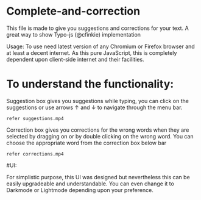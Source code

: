 # Complete-and-correction
This file is made to give you suggestions and corrections for your text. A great way to show Typo-js (@cfinkie) implementation

Usage:
	To use need latest version of any Chromium or Firefox browser and at least a decent internet. As this pure JavaScript, this is completely dependent upon client-side internet and their facilities. 
	
	
# To understand the functionality:
Suggestion box gives you suggestions while typing, you can click on the suggestions or use arrows ↑ and ↓ to navigate through the menu bar.	

	refer suggestions.mp4
	
Correction box gives you corrections for the wrong words when they are selected by dragging on or by double clicking on the wrong word. You can choose the appropriate word from the correction box below bar

	refer corrections.mp4 

#UI:

For simplistic purpose, this UI was designed but nevertheless this can be easily upgradeable and understandable.
You can even change it to Darkmode or Lightmode depending upon your preference. 
